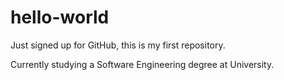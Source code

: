# hello-world
Just signed up for GitHub, this is my first repository.

Currently studying a Software Engineering degree at University.

